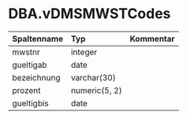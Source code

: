 # DBA.vDMSMWSTCodes

|Spaltenname|Typ|Kommentar|
|:----------|:--|:--------|
|mwstnr|integer||
|gueltigab|date||
|bezeichnung|varchar(30)||
|prozent|numeric(5, 2)||
|gueltigbis|date||
